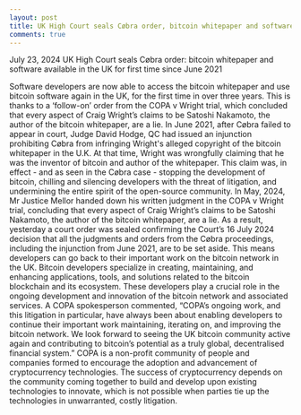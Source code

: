 ```yaml
---
layout: post
title: UK High Court seals Cøbra order, bitcoin whitepaper and software available in the UK for first time since June 2021
comments: true
---
```



July 23, 2024
UK High Court seals Cøbra order: bitcoin whitepaper and software available in the UK for first time since June 2021

Software developers are now able to access the bitcoin whitepaper and use bitcoin software again in the UK, for the first time in over three years.
This is thanks to a ‘follow-on’ order from the COPA v Wright trial, which concluded that every aspect of Craig Wright’s claims to be Satoshi Nakamoto, the author of the bitcoin whitepaper, are a lie.
In June 2021, after Cøbra failed to appear in court, Judge David Hodge, QC had issued an injunction prohibiting Cøbra from infringing Wright's alleged copyright of the bitcoin whitepaper in the U.K. At that time, Wright was wrongfully claiming that he was the inventor of bitcoin and author of the whitepaper. This claim was, in effect - and as seen in the Cøbra case - stopping the development of bitcoin, chilling and silencing developers with the threat of litigation, and undermining the entire spirit of the open-source community.
In May, 2024, Mr Justice Mellor handed down his written judgment in the COPA v Wright trial, concluding that every aspect of Craig Wright’s claims to be Satoshi Nakamoto, the author of the bitcoin whitepaper, are a lie. As a result, yesterday a court order was sealed confirming the Court’s 16 July 2024 decision that all the judgments and orders from the Cøbra proceedings, including the injunction from June 2021, are to be set aside. This means developers can go back to their important work on the bitcoin network in the UK.
Bitcoin developers specialize in creating, maintaining, and enhancing applications, tools, and solutions related to the bitcoin blockchain and its ecosystem. These developers play a crucial role in the ongoing development and innovation of the bitcoin network and associated services. 
A COPA spokesperson commented, “COPA’s ongoing work, and this litigation in particular, have always been about enabling developers to continue their important work maintaining, iterating on, and improving the bitcoin network. We look forward to seeing the UK bitcoin community active again and contributing to bitcoin’s potential as a truly global, decentralised financial system.”
COPA is a non-profit community of people and companies formed to encourage the adoption and advancement of cryptocurrency technologies. The success of cryptocurrency depends on the community coming together to build and develop upon existing technologies to innovate, which is not possible when parties tie up the technologies in unwarranted, costly litigation.

